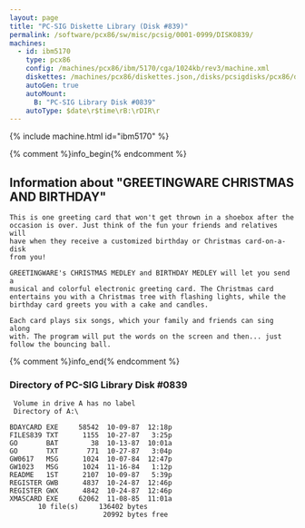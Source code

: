 ```yaml
---
layout: page
title: "PC-SIG Diskette Library (Disk #839)"
permalink: /software/pcx86/sw/misc/pcsig/0001-0999/DISK0839/
machines:
  - id: ibm5170
    type: pcx86
    config: /machines/pcx86/ibm/5170/cga/1024kb/rev3/machine.xml
    diskettes: /machines/pcx86/diskettes.json,/disks/pcsigdisks/pcx86/diskettes.json
    autoGen: true
    autoMount:
      B: "PC-SIG Library Disk #0839"
    autoType: $date\r$time\rB:\rDIR\r
---
```


{% include machine.html id="ibm5170" %}

{% comment %}info_begin{% endcomment %}

## Information about "GREETINGWARE CHRISTMAS AND BIRTHDAY"

    This is one greeting card that won't get thrown in a shoebox after the
    occasion is over. Just think of the fun your friends and relatives will
    have when they receive a customized birthday or Christmas card-on-a-disk
    from you!
    
    GREETINGWARE's CHRISTMAS MEDLEY and BIRTHDAY MEDLEY will let you send a
    musical and colorful electronic greeting card. The Christmas card
    entertains you with a Christmas tree with flashing lights, while the
    birthday card greets you with a cake and candles.
    
    Each card plays six songs, which your family and friends can sing along
    with. The program will put the words on the screen and then... just
    follow the bouncing ball.
{% comment %}info_end{% endcomment %}


### Directory of PC-SIG Library Disk #0839

     Volume in drive A has no label
     Directory of A:\

    BDAYCARD EXE     58542  10-09-87  12:18p
    FILES839 TXT      1155  10-27-87   3:25p
    GO       BAT        38  10-13-87  10:01a
    GO       TXT       771  10-27-87   3:04p
    GW0617   MSG      1024  10-07-84  12:47p
    GW1023   MSG      1024  11-16-84   1:12p
    README   1ST      2107  10-09-87   5:39p
    REGISTER GWB      4837  10-24-87  12:46p
    REGISTER GWX      4842  10-24-87  12:46p
    XMASCARD EXE     62062  11-08-85  11:01a
           10 file(s)     136402 bytes
                           20992 bytes free
